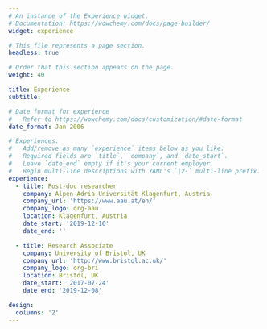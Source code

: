 ```yaml
---
# An instance of the Experience widget.
# Documentation: https://wowchemy.com/docs/page-builder/
widget: experience

# This file represents a page section.
headless: true

# Order that this section appears on the page.
weight: 40

title: Experience
subtitle:

# Date format for experience
#   Refer to https://wowchemy.com/docs/customization/#date-format
date_format: Jan 2006

# Experiences.
#   Add/remove as many `experience` items below as you like.
#   Required fields are `title`, `company`, and `date_start`.
#   Leave `date_end` empty if it's your current employer.
#   Begin multi-line descriptions with YAML's `|2-` multi-line prefix.
experience:
  - title: Post-doc researcher
    company: Alpen-Adria-Universität Klagenfurt, Austria
    company_url: 'https://www.aau.at/en/'
    company_logo: org-aau
    location: Klagenfurt, Austria
    date_start: '2019-12-16'
    date_end: ''

  - title: Research Associate
    company: University of Bristol, UK
    company_url: 'http://www.bristol.ac.uk/'
    company_logo: org-bri
    location: Bristol, UK
    date_start: '2017-07-24'
    date_end: '2019-12-08'

design:
  columns: '2'
---
```

